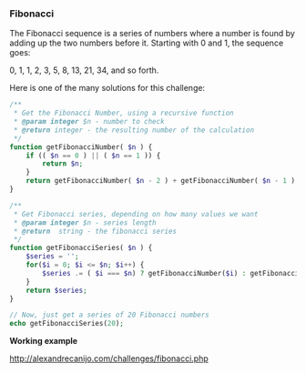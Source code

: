 ### Fibonacci

The Fibonacci sequence is a series of numbers where a number is found by adding up the two numbers before it.
Starting with 0 and 1, the sequence goes:

0, 1, 1, 2, 3, 5, 8, 13, 21, 34, and so forth.

Here is one of the many solutions for this challenge:

```php
/**
 * Get the Fibonacci Number, using a recursive function
 * @param integer $n - number to check
 * @return integer - the resulting number of the calculation
 */
function getFibonacciNumber( $n ) {
    if (( $n == 0 ) || ( $n == 1 )) {
        return $n;
    }
    return getFibonacciNumber( $n - 2 ) + getFibonacciNumber( $n - 1 );
}

/**
 * Get Fibonacci series, depending on how many values we want
 * @param integer $n - series length
 * @return  string - the fibonacci series
 */
function getFibonacciSeries( $n ) {
    $series = '';
    for($i = 0; $i <= $n; $i++) {
        $series .= ( $i === $n) ? getFibonacciNumber($i) : getFibonacciNumber($i) . ', ';
    }
    return $series;
}

// Now, just get a series of 20 Fibonacci numbers
echo getFibonacciSeries(20);
```

**Working example**

http://alexandrecanijo.com/challenges/fibonacci.php






